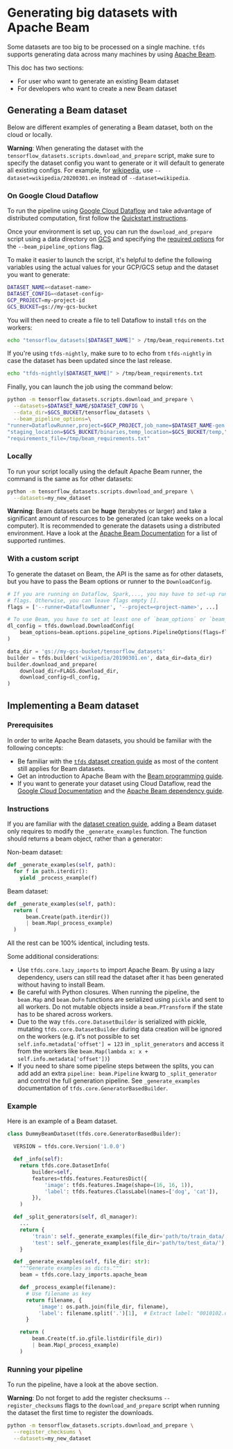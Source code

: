 # Generating big datasets with Apache Beam

Some datasets are too big to be processed on a single machine. `tfds` supports
generating data across many machines by using
[Apache Beam](https://beam.apache.org/).

This doc has two sections:

*   For user who want to generate an existing Beam dataset
*   For developers who want to create a new Beam dataset

## Generating a Beam dataset

Below are different examples of generating a Beam dataset, both on the cloud or
locally.

**Warning**: When generating the dataset with the
`tensorflow_datasets.scripts.download_and_prepare` script, make sure to specify
the dataset config you want to generate or it will default to generate all
existing configs. For example, for
[wikipedia](https://www.tensorflow.org/datasets/catalog/wikipedia), use
`--dataset=wikipedia/20200301.en` instead of `--dataset=wikipedia`.

### On Google Cloud Dataflow

To run the pipeline using
[Google Cloud Dataflow](https://cloud.google.com/dataflow/) and take advantage
of distributed computation, first follow the
[Quickstart instructions](https://cloud.google.com/dataflow/docs/quickstarts/quickstart-python).

Once your environment is set up, you can run the `download_and_prepare` script
using a data directory on [GCS](https://cloud.google.com/storage/) and
specifying the
[required options](https://cloud.google.com/dataflow/docs/guides/specifying-exec-params#configuring-pipelineoptions-for-execution-on-the-cloud-dataflow-service)
for the `--beam_pipeline_options` flag.

To make it easier to launch the script, it's helpful to define the following
variables using the actual values for your GCP/GCS setup and the dataset you
want to generate:

```sh
DATASET_NAME=<dataset-name>
DATASET_CONFIG=<dataset-config>
GCP_PROJECT=my-project-id
GCS_BUCKET=gs://my-gcs-bucket
```

You will then need to create a file to tell Dataflow to install `tfds` on the
workers:

```sh
echo "tensorflow_datasets[$DATASET_NAME]" > /tmp/beam_requirements.txt
```

If you're using `tfds-nightly`, make sure to to echo from `tfds-nightly` in case
the dataset has been updated since the last release.

```sh
echo "tfds-nightly[$DATASET_NAME]" > /tmp/beam_requirements.txt
```

Finally, you can launch the job using the command below:

```sh
python -m tensorflow_datasets.scripts.download_and_prepare \
  --datasets=$DATASET_NAME/$DATASET_CONFIG \
  --data_dir=$GCS_BUCKET/tensorflow_datasets \
  --beam_pipeline_options=\
"runner=DataflowRunner,project=$GCP_PROJECT,job_name=$DATASET_NAME-gen,"\
"staging_location=$GCS_BUCKET/binaries,temp_location=$GCS_BUCKET/temp,"\
"requirements_file=/tmp/beam_requirements.txt"
```

### Locally

To run your script locally using the default Apache Beam runner, the command is
the same as for other datasets:

```sh
python -m tensorflow_datasets.scripts.download_and_prepare \
  --datasets=my_new_dataset
```

**Warning**: Beam datasets can be **huge** (terabytes or larger) and take a
significant amount of resources to be generated (can take weeks on a local
computer). It is recommended to generate the datasets using a distributed
environment. Have a look at the
[Apache Beam Documentation](https://beam.apache.org/) for a list of supported
runtimes.

### With a custom script

To generate the dataset on Beam, the API is the same as for other datasets, but
you have to pass the Beam options or runner to the `DownloadConfig`.

```python
# If you are running on Dataflow, Spark,..., you may have to set-up runtime
# flags. Otherwise, you can leave flags empty [].
flags = ['--runner=DataflowRunner', '--project=<project-name>', ...]

# To use Beam, you have to set at least one of `beam_options` or `beam_runner`
dl_config = tfds.download.DownloadConfig(
    beam_options=beam.options.pipeline_options.PipelineOptions(flags=flags)
)

data_dir = 'gs://my-gcs-bucket/tensorflow_datasets'
builder = tfds.builder('wikipedia/20190301.en', data_dir=data_dir)
builder.download_and_prepare(
    download_dir=FLAGS.download_dir,
    download_config=dl_config,
)
```

## Implementing a Beam dataset

### Prerequisites

In order to write Apache Beam datasets, you should be familiar with the
following concepts:

*   Be familiar with the
    [`tfds` dataset creation guide](https://github.com/tensorflow/datasets/tree/master/docs/add_dataset.md)
    as most of the content still applies for Beam datasets.
*   Get an introduction to Apache Beam with the
    [Beam programming guide](https://beam.apache.org/documentation/programming-guide/).
*   If you want to generate your dataset using Cloud Dataflow, read the
    [Google Cloud Documentation](https://cloud.google.com/dataflow/docs/quickstarts/quickstart-python)
    and the
    [Apache Beam dependency guide](https://beam.apache.org/documentation/sdks/python-pipeline-dependencies/).

### Instructions

If you are familiar with the
[dataset creation guide](https://github.com/tensorflow/datasets/tree/master/docs/add_dataset.md),
adding a Beam dataset only requires to modify the `_generate_examples` function.
The function should returns a beam object, rather than a generator:

Non-beam dataset:

```python
def _generate_examples(self, path):
  for f in path.iterdir():
    yield _process_example(f)
```

Beam dataset:

```python
def _generate_examples(self, path):
  return (
      beam.Create(path.iterdir())
      | beam.Map(_process_example)
  )
```

All the rest can be 100% identical, including tests.

Some additional considerations:

*   Use `tfds.core.lazy_imports` to import Apache Beam. By using a lazy
    dependency, users can still read the dataset after it has been generated
    without having to install Beam.
*   Be careful with Python closures. When running the pipeline, the `beam.Map`
    and `beam.DoFn` functions are serialized using `pickle` and sent to all
    workers. Do not mutable objects inside a `beam.PTransform` if the state has
    to be shared across workers.
*   Due to the way `tfds.core.DatasetBuilder` is serialized with pickle,
    mutating `tfds.core.DatasetBuilder` during data creation will be ignored on
    the workers (e.g. it's not possible to set `self.info.metadata['offset'] =
    123` in `_split_generators` and access it from the workers like
    `beam.Map(lambda x: x + self.info.metadata['offset'])`)
*   If you need to share some pipeline steps between the splits, you can add add
    an extra `pipeline: beam.Pipeline` kwarg to `_split_generator` and control
    the full generation pipeline. See `_generate_examples` documentation of
    `tfds.core.GeneratorBasedBuilder`.

### Example

Here is an example of a Beam dataset.

```python
class DummyBeamDataset(tfds.core.GeneratorBasedBuilder):

  VERSION = tfds.core.Version('1.0.0')

  def _info(self):
    return tfds.core.DatasetInfo(
        builder=self,
        features=tfds.features.FeaturesDict({
            'image': tfds.features.Image(shape=(16, 16, 1)),
            'label': tfds.features.ClassLabel(names=['dog', 'cat']),
        }),
    )

  def _split_generators(self, dl_manager):
    ...
    return {
        'train': self._generate_examples(file_dir='path/to/train_data/'),
        'test': self._generate_examples(file_dir='path/to/test_data/'),
    }

  def _generate_examples(self, file_dir: str):
    """Generate examples as dicts."""
    beam = tfds.core.lazy_imports.apache_beam

    def _process_example(filename):
      # Use filename as key
      return filename, {
          'image': os.path.join(file_dir, filename),
          'label': filename.split('.')[1],  # Extract label: "0010102.dog.jpeg"
      }

    return (
        beam.Create(tf.io.gfile.listdir(file_dir))
        | beam.Map(_process_example)
    )

```

### Running your pipeline

To run the pipeline, have a look at the above section.

**Warning**: Do not forget to add the register checksums `--register_checksums`
flags to the `download_and_prepare` script when running the dataset the first
time to register the downloads.

```sh
python -m tensorflow_datasets.scripts.download_and_prepare \
  --register_checksums \
  --datasets=my_new_dataset
```
